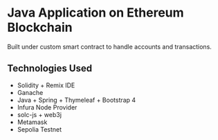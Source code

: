 # Java Application on Ethereum Blockchain
Built under custom smart contract to handle accounts and transactions.

## Technologies Used
* Solidity + Remix IDE
* Ganache
* Java + Spring + Thymeleaf + Bootstrap 4
* Infura Node Provider
* solc-js + web3j
* Metamask
* Sepolia Testnet
